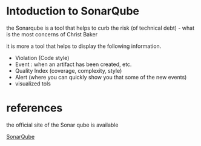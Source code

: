 # Intoduction to SonarQube

the Sonarqube is a tool that helps to curb the risk (of technical debt) - what is the most concerns of Christ Baker

it is more a tool that helps to display the following information.

* Violation (Code style) 
* Event : when an artifact has been created, etc.
* Quality Index (coverage, complexity, style)
* Alert (where you can quickly show you that some of the new events) 
* visualized tols


 
# references

the official site of the Sonar qube is available 

[SonarQube](http://www.sonarqube.org/)

